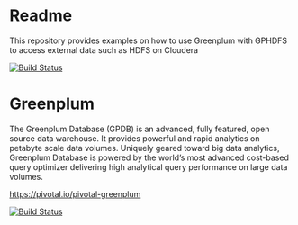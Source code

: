 # Readme
This repository provides examples on how to use Greenplum with GPHDFS to access external data such as HDFS on Cloudera

[![Build Status](https://travis-ci.org/kongyew/greenplum-gphdfs-examples.svg?branch=master)](https://travis-ci.org/kongyew/greenplum-gphdfs-examples)


# Greenplum
The Greenplum Database (GPDB) is an advanced, fully featured, open source data warehouse. It provides powerful and rapid analytics on petabyte scale data volumes. Uniquely geared toward big data analytics, Greenplum Database is powered by the world’s most advanced cost-based query optimizer delivering high analytical query performance on large data volumes.

https://pivotal.io/pivotal-greenplum

[![Build Status](https://travis-ci.org/kongyew/greenplum-gphdfs-examples.svg?branch=master)](https://travis-ci.org/kongyew/greenplum-gphdfs-examples)

